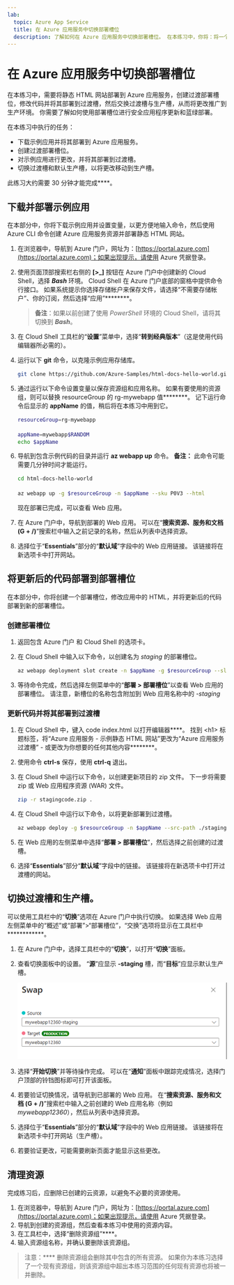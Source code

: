 ```yaml
---
lab:
  topic: Azure App Service
  title: 在 Azure 应用服务中切换部署槽位
  description: 了解如何在 Azure 应用服务中切换部署槽位。 在本练习中，你将：将一个简单的应用部署到应用服务；对应用进行一个小更改并将其部署到过渡槽；最后切换槽位，以便将更新后的应用投入生产环境中。
---
```


# 在 Azure 应用服务中切换部署槽位

在本练习中，需要将静态 HTML 网站部署到 Azure 应用服务，创建过渡部署槽位，修改代码并将其部署到过渡槽，然后交换过渡槽与生产槽，从而将更改推广到生产环境。 你需要了解如何使用部署槽位进行安全应用程序更新和蓝绿部署。

在本练习中执行的任务：

* 下载示例应用并将其部署到 Azure 应用服务。
* 创建过渡部署槽位。
* 对示例应用进行更改，并将其部署到过渡槽。
* 切换过渡槽和默认生产槽，以将更改移动到生产槽。

此练习大约需要 30 分钟才能完成****。

## 下载并部署示例应用

在本部分中，你将下载示例应用并设置变量，以更方便地输入命令，然后使用 Azure CLI 命令创建 Azure 应用服务资源并部署静态 HTML 网站。

1. 在浏览器中，导航到 Azure 门户，网址为：[https://portal.azure.com](https://portal.azure.com)；如果出现提示，请使用 Azure 凭据登录。

1. 使用页面顶部搜索栏右侧的 **[\>_]** 按钮在 Azure 门户中创建新的 Cloud Shell，选择 ***Bash*** 环境。 Cloud Shell 在 Azure 门户底部的窗格中提供命令行接口。 如果系统提示你选择存储帐户来保存文件，请选择“不需要存储帐户”、你的订阅，然后选择“应用”********。

    > **备注**：如果以前创建了使用 *PowerShell* 环境的 Cloud Shell，请将其切换到 ***Bash***。

1. 在 Cloud Shell 工具栏的“**设置**”菜单中，选择“**转到经典版本**”（这是使用代码编辑器所必需的）。

1. 运行以下 **git** 命令，以克隆示例应用存储库。

    ```bash
    git clone https://github.com/Azure-Samples/html-docs-hello-world.git
    ```

1. 通过运行以下命令设置变量以保存资源组和应用名称。 如果有要使用的资源组，则可以替换 resourceGroup 的 rg-mywebapp 值********。 记下运行命令后显示的 **appName** 的值，稍后将在本练习中用到它。

    ```bash
    resourceGroup=rg-mywebapp

    appName=mywebapp$RANDOM
    echo $appName
    ```

1. 导航到包含示例代码的目录并运行 **az webapp up** 命令。 **备注：** 此命令可能需要几分钟时间才能运行。

    ```bash
    cd html-docs-hello-world

    az webapp up -g $resourceGroup -n $appName --sku P0V3 --html
    ```

    现在部署已完成，可以查看 Web 应用。

1. 在 Azure 门户中，导航到部署的 Web 应用。 可以在“**搜索资源、服务和文档 (G + /)**”搜索栏中输入之前记录的名称，然后从列表中选择资源。

1. 选择位于“**Essentials**”部分的“**默认域**”字段中的 Web 应用链接。 该链接将在新选项卡中打开网站。

## 将更新后的代码部署到部署槽位

在本部分中，你将创建一个部署槽位，修改应用中的 HTML，并将更新后的代码部署到新的部署槽位。

### 创建部署槽位 

1. 返回包含 Azure 门户 和 Cloud Shell 的选项卡。

1. 在 Cloud Shell 中输入以下命令，以创建名为 *staging* 的部署槽位。

    ```bash
    az webapp deployment slot create -n $appName -g $resourceGroup --slot staging
    ```

1. 等待命令完成，然后选择左侧菜单中的“**部署 > 部署槽位**”以查看 Web 应用的部署槽位。 请注意，新槽位的名称包含附加到 Web 应用名称中的 *-staging*

### 更新代码并将其部署到过渡槽

1. 在 Cloud Shell 中，键入 code index.html 以打开编辑器****。 找到 \<h1\> 标题标签，将“Azure 应用服务 - 示例静态 HTML 网站”更改为“Azure 应用服务过渡槽” - 或更改为你想要的任何其他内容********。

1. 使用命令 **ctrl-s** 保存，使用 **ctrl-q** 退出。

1. 在 Cloud Shell 中运行以下命令，以创建更新项目的 zip 文件。 下一步将需要 zip 或 Web 应用程序资源 (WAR) 文件。

    ```bash
    zip -r stagingcode.zip .
    ```

1. 在 Cloud Shell 中运行以下命令，以将更新部署到过渡槽。

    ```bash
    az webapp deploy -g $resourceGroup -n $appName --src-path ./stagingcode.zip --slot staging
    ```

1. 在 Web 应用的左侧菜单中选择“**部署 > 部署槽位**”，然后选择之前创建的过渡槽。

1. 选择“**Essentials**”部分“**默认域**”字段中的链接。 该链接将在新选项卡中打开过渡槽的网站。

## 切换过渡槽和生产槽。

可以使用工具栏中的“**切换**”选项在 Azure 门户中执行切换。 如果选择 Web 应用左侧菜单中的“概述”或“部署”>“部署槽位”，“交换”选项将显示在工具栏中************。

1. 在 Azure 门户中，选择工具栏中的“**切换**”，以打开“**切换**”面板。

1. 查看切换面板中的设置。 “**源**”应显示 **-staging** 槽，而“**目标**”应显示默认生产槽。

    ![“切换”面板的屏幕截图。](./media/02/app-service-swap-panel.png)

1. 选择“**开始切换**”并等待操作完成。 可以在“**通知**”面板中跟踪完成情况，选择门户顶部的铃铛图标即可打开该面板。

1. 若要验证切换情况，请导航到已部署的 Web 应用。 在“**搜索资源、服务和文档 (G + /)**”搜索栏中输入之前创建的 Web 应用名称（例如 *mywebapp12360*），然后从列表中选择资源。

1. 选择位于“**Essentials**”部分的“**默认域**”字段中的 Web 应用链接。 该链接将在新选项卡中打开网站（生产槽）。

1. 若要验证更改，可能需要刷新页面才能显示这些更改。

## 清理资源

完成练习后，应删除已创建的云资源，以避免不必要的资源使用。

1. 在浏览器中，导航到 Azure 门户，网址为：[https://portal.azure.com](https://portal.azure.com)；如果出现提示，请使用 Azure 凭据登录。
1. 导航到创建的资源组，然后查看本练习中使用的资源内容。
1. 在工具栏中，选择“删除资源组”****。
1. 输入资源组名称，并确认要删除该资源组。

> 注意：**** 删除资源组会删除其中包含的所有资源。 如果你为本练习选择了一个现有资源组，则该资源组中超出本练习范围的任何现有资源也将被一并删除。
